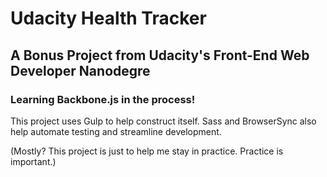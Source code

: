 # Udacity Health Tracker
## A Bonus Project from Udacity's Front-End Web Developer Nanodegre
### Learning Backbone.js in the process!

This project uses Gulp to help construct itself. Sass and BrowserSync also help automate testing and streamline development.

(Mostly? This project is just to help me stay in practice. Practice is important.)

